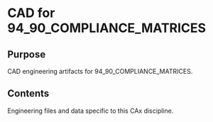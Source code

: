 # CAD for 94_90_COMPLIANCE_MATRICES

## Purpose
CAD engineering artifacts for 94_90_COMPLIANCE_MATRICES.

## Contents
Engineering files and data specific to this CAx discipline.
